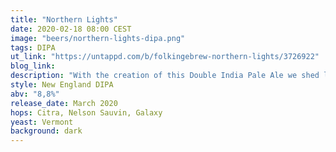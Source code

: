 ```yaml
---
title: "Northern Lights"
date: 2020-02-18 08:00 CEST
image: "beers/northern-lights-dipa.png"
tags: DIPA
ut_link: "https://untappd.com/b/folkingebrew-northern-lights/3726922"
blog_link:
description: "With the creation of this Double India Pale Ale we shed light on the vibrant blend of Citra, Nelson Sauvin and Galaxy hops."
style: New England DIPA
abv: "8,8%"
release_date: March 2020
hops: Citra, Nelson Sauvin, Galaxy
yeast: Vermont
background: dark
---
```

